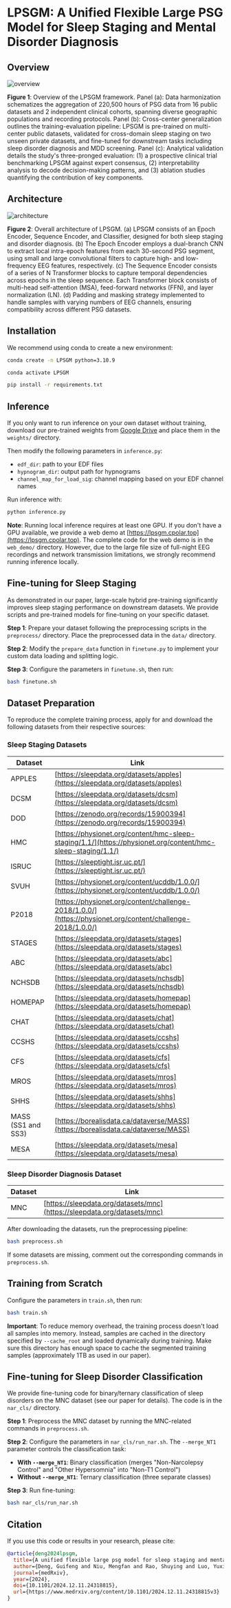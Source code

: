 # LPSGM: A Unified Flexible Large PSG Model for Sleep Staging and Mental Disorder Diagnosis

## Overview

![overview](figures/graphical_abstract.png)

**Figure 1**: Overview of the LPSGM framework. Panel (a): Data harmonization schematizes the aggregation of 220,500 hours of PSG data from 16 public datasets and 2 independent clinical cohorts, spanning diverse geographic populations and recording protocols. Panel (b): Cross-center generalization outlines the training-evaluation pipeline: LPSGM is pre-trained on multi-center public datasets, validated for cross-domain sleep staging on two unseen private datasets, and fine-tuned for downstream tasks including sleep disorder diagnosis and MDD screening. Panel (c): Analytical validation details the study's three-pronged evaluation: (1) a prospective clinical trial benchmarking LPSGM against expert consensus, (2) interpretability analysis to decode decision-making patterns, and (3) ablation studies quantifying the contribution of key components.

## Architecture

![architecture](figures/model_architecture.png)

**Figure 2**: Overall architecture of LPSGM. (a) LPSGM consists of an Epoch Encoder, Sequence Encoder, and Classifier, designed for both sleep staging and disorder diagnosis. (b) The Epoch Encoder employs a dual-branch CNN to extract local intra-epoch features from each 30-second PSG segment, using small and large convolutional filters to capture high- and low-frequency EEG features, respectively. (c) The Sequence Encoder consists of a series of N Transformer blocks to capture temporal dependencies across epochs in the sleep sequence. Each Transformer block consists of multi-head self-attention (MSA), feed-forward networks (FFN), and layer normalization (LN). (d) Padding and masking strategy implemented to handle samples with varying numbers of EEG channels, ensuring compatibility across different PSG datasets.

## Installation

We recommend using conda to create a new environment:

```bash
conda create -n LPSGM python=3.10.9

conda activate LPSGM

pip install -r requirements.txt
```

## Inference

If you only want to run inference on your own dataset without training, download our pre-trained weights from [Google Drive](https://drive.google.com/file/d/1Gg8mc2AC2Pt_sa4POp9kMZO92nW5XuLu/view?usp=sharing) and place them in the `weights/` directory.

Then modify the following parameters in `inference.py`:
- `edf_dir`: path to your EDF files
- `hypnogram_dir`: output path for hypnograms
- `channel_map_for_load_sig`: channel mapping based on your EDF channel names

Run inference with:

```bash
python inference.py
```

**Note**: Running local inference requires at least one GPU. If you don't have a GPU available, we provide a web demo at [https://lpsgm.cpolar.top](https://lpsgm.cpolar.top). The complete code for the web demo is in the `web_demo/` directory. However, due to the large file size of full-night EEG recordings and network transmission limitations, we strongly recommend running inference locally.

## Fine-tuning for Sleep Staging

As demonstrated in our paper, large-scale hybrid pre-training significantly improves sleep staging performance on downstream datasets. We provide scripts and pre-trained models for fine-tuning on your specific dataset.

**Step 1**: Prepare your dataset following the preprocessing scripts in the `preprocess/` directory. Place the preprocessed data in the `data/` directory.

**Step 2**: Modify the `prepare_data` function in `finetune.py` to implement your custom data loading and splitting logic.

**Step 3**: Configure the parameters in `finetune.sh`, then run:

```bash
bash finetune.sh
```

## Dataset Preparation

To reproduce the complete training process, apply for and download the following datasets from their respective sources:

### Sleep Staging Datasets

| Dataset | Link |
|---------|------|
| APPLES | [https://sleepdata.org/datasets/apples](https://sleepdata.org/datasets/apples) |
| DCSM | [https://sleepdata.org/datasets/dcsm](https://sleepdata.org/datasets/dcsm) |
| DOD | [https://zenodo.org/records/15900394](https://zenodo.org/records/15900394) |
| HMC | [https://physionet.org/content/hmc-sleep-staging/1.1/](https://physionet.org/content/hmc-sleep-staging/1.1/) |
| ISRUC | [https://sleeptight.isr.uc.pt/](https://sleeptight.isr.uc.pt/) |
| SVUH | [https://physionet.org/content/ucddb/1.0.0/](https://physionet.org/content/ucddb/1.0.0/) |
| P2018 | [https://physionet.org/content/challenge-2018/1.0.0/](https://physionet.org/content/challenge-2018/1.0.0/) |
| STAGES | [https://sleepdata.org/datasets/stages](https://sleepdata.org/datasets/stages) |
| ABC | [https://sleepdata.org/datasets/abc](https://sleepdata.org/datasets/abc) |
| NCHSDB | [https://sleepdata.org/datasets/nchsdb](https://sleepdata.org/datasets/nchsdb) |
| HOMEPAP | [https://sleepdata.org/datasets/homepap](https://sleepdata.org/datasets/homepap) |
| CHAT | [https://sleepdata.org/datasets/chat](https://sleepdata.org/datasets/chat) |
| CCSHS | [https://sleepdata.org/datasets/ccshs](https://sleepdata.org/datasets/ccshs) |
| CFS | [https://sleepdata.org/datasets/cfs](https://sleepdata.org/datasets/cfs) |
| MROS | [https://sleepdata.org/datasets/mros](https://sleepdata.org/datasets/mros) |
| SHHS | [https://sleepdata.org/datasets/shhs](https://sleepdata.org/datasets/shhs) |
| MASS (SS1 and SS3) | [https://borealisdata.ca/dataverse/MASS](https://borealisdata.ca/dataverse/MASS) |
| MESA | [https://sleepdata.org/datasets/mesa](https://sleepdata.org/datasets/mesa) |

### Sleep Disorder Diagnosis Dataset

| Dataset | Link |
|---------|------|
| MNC | [https://sleepdata.org/datasets/mnc](https://sleepdata.org/datasets/mnc) |

After downloading the datasets, run the preprocessing pipeline:

```bash
bash preprocess.sh
```

If some datasets are missing, comment out the corresponding commands in `preprocess.sh`.

## Training from Scratch

Configure the parameters in `train.sh`, then run:

```bash
bash train.sh
```

**Important**: To reduce memory overhead, the training process doesn't load all samples into memory. Instead, samples are cached in the directory specified by `--cache_root` and loaded dynamically during training. Make sure this directory has enough space to cache the segmented training samples (approximately 1TB as used in our paper).

## Fine-tuning for Sleep Disorder Classification

We provide fine-tuning code for binary/ternary classification of sleep disorders on the MNC dataset (see our paper for details). The code is in the `nar_cls/` directory.

**Step 1**: Preprocess the MNC dataset by running the MNC-related commands in `preprocess.sh`.

**Step 2**: Configure the parameters in `nar_cls/run_nar.sh`. The `--merge_NT1` parameter controls the classification task:
- **With `--merge_NT1`**: Binary classification (merges "Non-Narcolepsy Control" and "Other Hypersomnia" into "Non-T1 Control")
- **Without `--merge_NT1`**: Ternary classification (three separate classes)

**Step 3**: Run fine-tuning:

```bash
bash nar_cls/run_nar.sh
```

## Citation

If you use this code or results in your research, please cite:

```bibtex
@article{deng2024lpsgm,
  title={A unified flexible large psg model for sleep staging and mental disorder diagnosis},
  author={Deng, Guifeng and Niu, Mengfan and Rao, Shuying and Luo, Yuxi and Zhang, Jianjia and Xie, Junyi and Yu, Zhenghe and Liu, Wenjuan and Zhang, Junhang and Zhao, Sha and Pan, Gang and Li, Xiaojing and Deng, Wei and Guo, Wanjun and Zhang, Yaoyun and Li, Tao and Jiang, Haiteng},
  journal={medRxiv},
  year={2024},
  doi={10.1101/2024.12.11.24318815},
  url={https://www.medrxiv.org/content/10.1101/2024.12.11.24318815v3}
}
```
